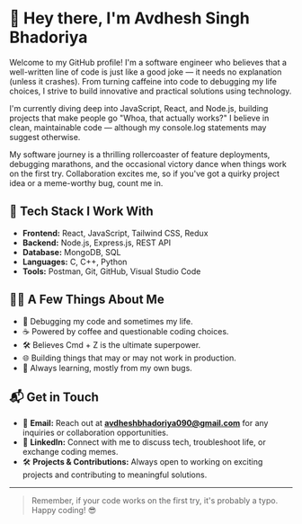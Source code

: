 # 👋 Hey there, I'm Avdhesh Singh Bhadoriya

Welcome to my GitHub profile! I'm a software engineer who believes that a well-written line of code is just like a good joke — it needs no explanation (unless it crashes). From turning caffeine into code to debugging my life choices, I strive to build innovative and practical solutions using technology.

I'm currently diving deep into JavaScript, React, and Node.js, building projects that make people go "Whoa, that actually works?" I believe in clean, maintainable code — although my console.log statements may suggest otherwise.

My software journey is a thrilling rollercoaster of feature deployments, debugging marathons, and the occasional victory dance when things work on the first try. Collaboration excites me, so if you've got a quirky project idea or a meme-worthy bug, count me in.

## 🚀 Tech Stack I Work With
- **Frontend:** React, JavaScript, Tailwind CSS, Redux
- **Backend:** Node.js, Express.js, REST API
- **Database:** MongoDB, SQL
- **Languages:** C, C++, Python
- **Tools:** Postman, Git, GitHub, Visual Studio Code

## 🧑‍💻 A Few Things About Me
- 🐞 Debugging my code and sometimes my life.
- ☕ Powered by coffee and questionable coding choices.
- 🛠️ Believes Cmd + Z is the ultimate superpower.
- 🌐 Building things that may or may not work in production.
- 🧠 Always learning, mostly from my own bugs.

## 📬 Get in Touch
- 📧 **Email:** Reach out at **avdheshbhadoriya090@gmail.com** for any inquiries or collaboration opportunities.
- 💼 **LinkedIn:** Connect with me to discuss tech, troubleshoot life, or exchange coding memes.
- 🛠️ **Projects & Contributions:** Always open to working on exciting projects and contributing to meaningful solutions.

---

> Remember, if your code works on the first try, it's probably a typo. Happy coding! 😎

